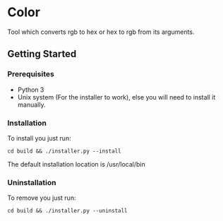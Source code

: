 # Color

Tool which converts rgb to hex or hex to rgb from its arguments. 

## Getting Started

### Prerequisites

* Python 3
* Unix system (For the installer to work), else you will need to install it manually.

### Installation

To install you just run:

```
cd build && ./installer.py --install
```

The default installation location is /usr/local/bin

### Uninstallation

To remove you just run:

```
cd build && ./installer.py --uninstall
```
